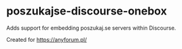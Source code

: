 # poszukajse-discourse-onebox
Adds support for embedding poszukaj.se servers within Discourse.

Created for https://anyforum.pl/
